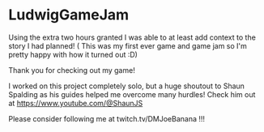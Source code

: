 # LudwigGameJam
Using the extra two hours granted I was able to at least add context to the story I had planned! (
This was my first ever game and game jam so I'm pretty happy with how it turned out :D)

Thank you for checking out my game!

I worked on this project completely solo, but a huge shoutout to Shaun Spalding as his guides helped me overcome many hurdles! Check him out at https://www.youtube.com/@ShaunJS

Please consider following me at twitch.tv/DMJoeBanana !!!
